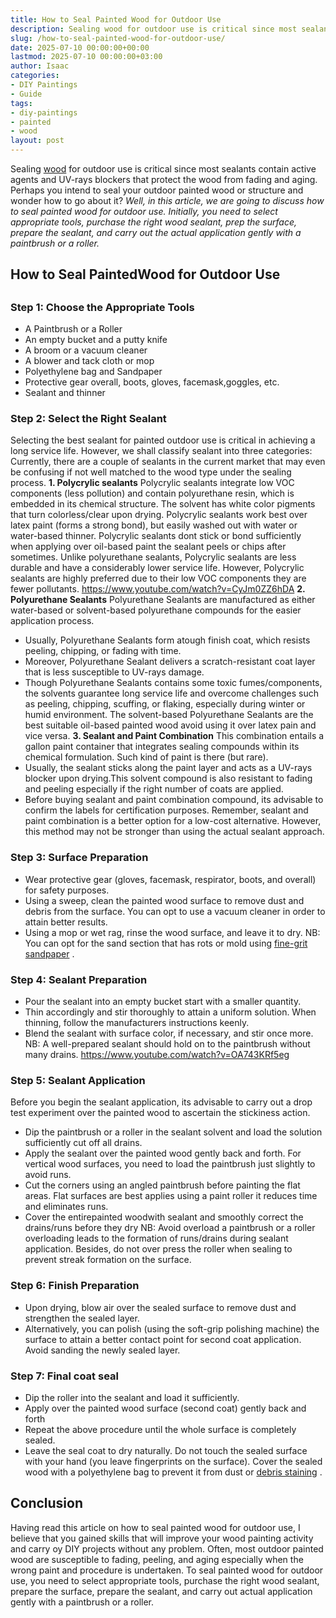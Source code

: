 ```yaml
---
title: How to Seal Painted Wood for Outdoor Use
description: Sealing wood for outdoor use is critical since most sealants contain active agents and UV-rays blockers that protect the wood from fading and aging.
slug: /how-to-seal-painted-wood-for-outdoor-use/
date: 2025-07-10 00:00:00+00:00
lastmod: 2025-07-10 00:00:00+03:00
author: Isaac
categories:
- DIY Paintings
- Guide
tags:
- diy-paintings
- painted
- wood
layout: post
---
```

Sealing [wood](https://pestpolicy.com/can-you-use-acrylic-paint-on-wood/) for outdoor use is critical since most sealants contain active agents and UV-rays blockers that protect the wood from fading and aging. Perhaps you intend to seal your outdoor painted wood or structure and wonder how to go about it?
*Well, in this article, we are going to discuss how to seal painted wood for outdoor use. Initially, you need to select appropriate tools, purchase the right wood sealant, prep the surface, prepare the sealant, and carry out the actual application gently with a paintbrush or a roller.*
## How to Seal PaintedWood for Outdoor Use
## 
### Step 1: Choose the Appropriate Tools
- A Paintbrush or a Roller
- An empty bucket and a putty knife
- A broom or a vacuum cleaner
- A blower and tack cloth or mop
- Polyethylene bag and Sandpaper
- Protective gear  overall, boots, gloves, facemask,goggles, etc.
- Sealant and thinner
### Step 2: Select the Right Sealant
Selecting the best sealant for painted outdoor use is critical in achieving a long service life. However, we shall
classify sealant
into three categories:
Currently, there are a couple of sealants in the current market that may even be confusing if not well matched to the wood type under the sealing process.
**1. Polycrylic sealants**
Polycrylic sealants integrate low VOC components (less pollution) and contain polyurethane resin, which is embedded in its chemical structure. The solvent has white color pigments that turn colorless/clear upon drying.
Polycrylic sealants work best over latex paint (forms a strong bond), but easily washed out with water or water-based thinner.
Polycrylic sealants dont stick or bond sufficiently when applying over oil-based paint  the sealant peels or chips after sometimes.
Unlike polyurethane sealants,
Polycrylic sealants
are less durable and have a considerably lower service life.
However, Polycrylic sealants are highly preferred due to their low VOC components  they are fewer pollutants.
https://www.youtube.com/watch?v=CyJm0ZZ6hDA
**2. Polyurethane Sealants**
Polyurethane Sealants are manufactured as either water-based or solvent-based polyurethane compounds for the easier application process.
- Usually, Polyurethane Sealants form atough finish coat, which resists peeling, chipping, or fading with time.
- Moreover, Polyurethane Sealant delivers a scratch-resistant coat layer that is less susceptible to UV-rays damage.
- Though Polyurethane Sealants contains some toxic fumes/components, the solvents guarantee long service life and overcome challenges such as peeling, chipping, scuffing, or flaking, especially during winter or humid environment.
The solvent-based Polyurethane Sealants are the best suitable oil-based painted wood  avoid using it over latex pain and vice versa.
**3. Sealant and Paint Combination**
This combination entails a gallon paint container that integrates sealing compounds within its chemical formulation. Such kind of paint is there (but rare).
- Usually, the sealant sticks along the paint layer and acts as a UV-rays blocker upon drying.This solvent compound is also resistant to fading and peeling especially if the right number of coats are applied.
- Before buying sealant and paint combination compound, its advisable to confirm the labels for certification purposes.
Remember, sealant and paint combination is a better option for a low-cost alternative. However, this method may not be stronger than using the actual sealant approach.
### Step 3: Surface Preparation
- Wear protective gear (gloves, facemask, respirator, boots, and overall) for safety purposes.
- Using a sweep, clean the painted wood surface to remove dust and debris from the surface. You can opt to use a vacuum cleaner in order to attain better results.
- Using a mop or wet rag, rinse the wood surface, and leave it to dry.
NB: You can opt for the sand section that has rots or mold using
[fine-grit sandpaper](https://pestpolicy.com/what-grit-sandpaper-for-primer-before-paint/)
.
### Step 4: Sealant Preparation
- Pour the sealant into an empty bucket  start with a smaller quantity.
- Thin accordingly and stir thoroughly to attain a uniform solution. When thinning, follow the manufacturers instructions keenly.
- Blend the sealant with surface color, if necessary, and stir once more.
NB: A well-prepared sealant should hold on to the paintbrush without many drains.
https://www.youtube.com/watch?v=OA743KRf5eg
### Step 5: Sealant Application
Before you begin the sealant application, its advisable to carry out a drop test experiment over the painted wood to ascertain the stickiness action.
- Dip the paintbrush or a roller in the sealant solvent and load the solution sufficiently  cut off all drains.
- Apply the sealant over the painted wood gently  back and forth. For vertical wood surfaces, you need to load the paintbrush just slightly to avoid runs.
- Cut the corners using an angled paintbrush before painting the flat areas. Flat surfaces are best applies using a paint roller  it reduces time and eliminates runs.
- Cover the entirepainted woodwith sealant and smoothly correct the drains/runs before they dry
NB: Avoid overload a paintbrush or a roller  overloading leads to the formation of runs/drains during sealant application. Besides, do not over press the roller when sealing to prevent streak formation on the surface.
### Step 6: Finish Preparation
- Upon drying, blow air over the sealed surface to remove dust and strengthen the sealed layer.
- Alternatively, you can polish (using the soft-grip polishing machine) the surface to attain a better contact point for second coat application.
Avoid sanding the newly sealed layer.
### Step 7: Final coat seal
- Dip the roller into the sealant and load it sufficiently.
- Apply over the painted wood surface (second coat) gently  back and forth
- Repeat the above procedure until the whole surface is completely sealed.
- Leave the seal coat to dry naturally.
Do not touch the sealed surface with your hand (you leave fingerprints on the surface).
Cover the sealed wood with a polyethylene bag to prevent it from dust or
[debris staining](https://pestpolicy.com/varathane-fast-dry-wood-stain-reviews/)
.
## Conclusion
Having read this article on how to seal painted wood for outdoor use, I believe that you gained skills that will improve your wood painting activity and carry oy DIY projects without any problem.
Often, most outdoor painted wood are susceptible to fading, peeling, and aging especially when the wrong paint and procedure is undertaken.
To seal painted wood for outdoor use, you need to select appropriate tools, purchase the right wood sealant, prepare the surface, prepare the sealant, and carry out actual application gently with a paintbrush or a roller.